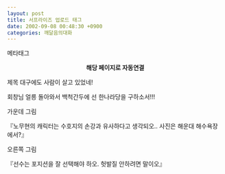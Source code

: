 ```yaml
---
layout: post
title: 서프라이즈 업로드 태그
date: 2002-09-08 00:48:30 +0900
categories: 깨달음의대화
---
```

메타태그

<p align="center">
  <b>해당 페이지로 자동연결</b>
</p>

제목 대구에도 사람이 살고 있었네!

  
회창님 얼릉 돌아와서 백척간두에 선 한나라당을 구하소서!!! 

가운데 그림

<p align="center">
</p>

<p align="left">
  『노무현의 캐릭터는 수호지의 손강과 유사하다고 생각되오.. 사진은 해운대 해수욕장에서?』
</p>

오른쪽 그림



<p align="center">
</p>

<p align="left">
  『선수는 포지션을 잘 선택해야 하오. 헛발질 안하려면 말이오』
</p>